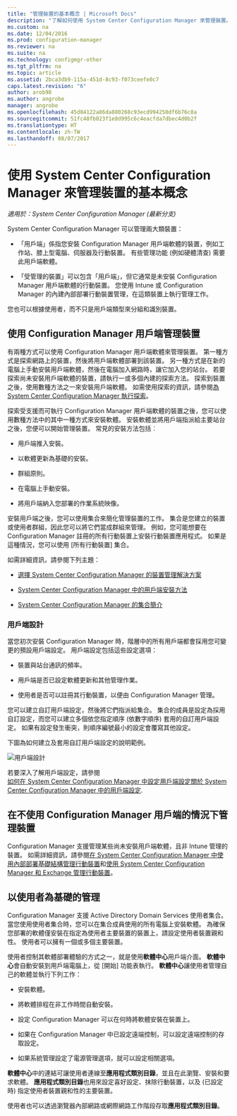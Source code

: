 ```yaml
---
title: "管理裝置的基本概念 | Microsoft Docs"
description: "了解如何使用 System Center Configuration Manager 來管理裝置。"
ms.custom: na
ms.date: 12/04/2016
ms.prod: configuration-manager
ms.reviewer: na
ms.suite: na
ms.technology: configmgr-other
ms.tgt_pltfrm: na
ms.topic: article
ms.assetid: 2bca3db9-115a-451d-8c93-f073ceefe0c7
caps.latest.revision: "6"
author: arob98
ms.author: angrobe
manager: angrobe
ms.openlocfilehash: 45d84122a86da880268c93ecd994250df6b76c8a
ms.sourcegitcommit: 51fc48fb023f1e8d995c6c4eacfda7dbec4d0b2f
ms.translationtype: HT
ms.contentlocale: zh-TW
ms.lasthandoff: 08/07/2017
---
```

# <a name="fundamentals-of-managing-devices-with-system-center-configuration-manager"></a>使用 System Center Configuration Manager 來管理裝置的基本概念

*適用於：System Center Configuration Manager (最新分支)*

System Center Configuration Manager 可以管理兩大類裝置：

-   「用戶端」係指您安裝 Configuration Manager 用戶端軟體的裝置，例如工作站、膝上型電腦、伺服器及行動裝置。 有些管理功能 (例如硬體清查) 需要此用戶端軟體。  

-   「受管理的裝置」可以包含「用戶端」，但它通常是未安裝 Configuration Manager 用戶端軟體的行動裝置。 您使用 Intune 或 Configuration Manager 的內建內部部署行動裝置管理，在這類裝置上執行管理工作。

您也可以根據使用者，而不只是用戶端類型來分組和識別裝置。

## <a name="managing-devices-with-the-configuration-manager-client"></a>使用 Configuration Manager 用戶端管理裝置

有兩種方式可以使用 Configuration Manager 用戶端軟體來管理裝置。 第一種方式是探索網路上的裝置，然後將用戶端軟體部署到該裝置。 另一種方式是在新的電腦上手動安裝用戶端軟體，然後在電腦加入網路時，讓它加入您的站台。 若要探索尚未安裝用戶端軟體的裝置，請執行一或多個內建的探索方法。 探索到裝置之後，使用數種方法之一來安裝用戶端軟體。 如需使用探索的資訊，請參閱[為 System Center Configuration Manager 執行探索](../../core/servers/deploy/configure/run-discovery.md)。  

 探索受支援而可執行 Configuration Manager 用戶端軟體的裝置之後，您可以使用數種方法中的其中一種方式來安裝軟體。 安裝軟體並將用戶端指派給主要站台之後，您便可以開始管理裝置。  常見的安裝方法包括︰

 - 用戶端推入安裝。

 - 以軟體更新為基礎的安裝。

 - 群組原則。

 - 在電腦上手動安裝。
 - 將用戶端納入您部署的作業系統映像。  


 安裝用戶端之後，您可以使用集合來簡化管理裝置的工作。 集合是您建立的裝置或使用者群組，因此您可以將它們當成群組來管理。 例如，您可能想要在 Configuration Manager 註冊的所有行動裝置上安裝行動裝置應用程式。 如果是這種情況，您可以使用 [所有行動裝置] 集合。  

 如需詳細資訊，請參閱下列主題：  

-   [選擇 System Center Configuration Manager 的裝置管理解決方案](../../core/plan-design/choose-a-device-management-solution.md)  

-   [System Center Configuration Manager 中的用戶端安裝方法](../../core/clients/deploy/plan/client-installation-methods.md)  

-   [System Center Configuration Manager 的集合簡介](../../core/clients/manage/collections/introduction-to-collections.md)  

### <a name="client-settings"></a>用戶端設計  
 當您初次安裝 Configuration Manager 時，階層中的所有用戶端都會採用您可變更的預設用戶端設定。 用戶端設定包括這些設定選項：

 -  裝置與站台通訊的頻率。

 -  用戶端是否已設定軟體更新和其他管理作業。

 -  使用者是否可以註冊其行動裝置，以便由 Configuration Manager 管理。  

您可以建立自訂用戶端設定，然後將它們指派給集合。  集合的成員是設定為採用自訂設定，而您可以建立多個依您指定順序 (依數字順序) 套用的自訂用戶端設定。  如果有設定發生衝突，則順序編號最小的設定會覆寫其他設定。  

下圖為如何建立及套用自訂用戶端設定的說明範例。  

 ![用戶端設計](media/ClientSettings.gif)  

 若要深入了解用戶端設定，請參閱  
                [如何在 System Center Configuration Manager 中設定用戶端設定](../../core/clients/deploy/configure-client-settings.md)[關於 System Center Configuration Manager 中的用戶端設定](../../core/clients/deploy/about-client-settings.md).

## <a name="managing-devices-without-the-configuration-manager-client"></a>在不使用 Configuration Manager 用戶端的情況下管理裝置  
 Configuration Manager 支援管理某些尚未安裝用戶端軟體，且非 Intune 管理的裝置。 如需詳細資訊，請參閱[在 System Center Configuration Manager 中使用內部部署基礎結構管理行動裝置](../../mdm/understand/manage-mobile-devices-with-on-premises-infrastructure.md)和[使用 System Center Configuration Manager 和 Exchange 管理行動裝置](../../mdm/deploy-use/manage-mobile-devices-with-exchange-activesync.md)。  

## <a name="user-based-management"></a>以使用者為基礎的管理  
 Configuration Manager 支援 Active Directory Domain Services 使用者集合。 當您使用使用者集合時，您可以在集合成員使用的所有電腦上安裝軟體。 為確保您部署的軟體僅安裝在指定為使用者主要裝置的裝置上，請設定使用者裝置親和性。 使用者可以擁有一個或多個主要裝置。  

 使用者控制其軟體部署體驗的方式之一，就是使用**軟體中心**用戶端介面。 **軟體中心**會自動安裝到用戶端電腦上，從 [開始] 功能表執行。 **軟體中心**讓使用者管理自己的軟體並執行下列工作：  

-   安裝軟體。  

-   將軟體排程在非工作時間自動安裝。  

-   設定 Configuration Manager 可以在何時將軟體安裝在裝置上。  

-   如果在 Configuration Manager 中已設定遠端控制，可以設定遠端控制的存取設定。  

-   如果系統管理設定了電源管理選項，就可以設定相關選項。  


 **軟體中心**中的連結可讓使用者連線至**應用程式類別目錄**，並且在此瀏覽、安裝和要求軟體。 **應用程式類別目錄**也用來設定喜好設定、抹除行動裝置，以及 (已設定時) 指定使用者裝置親和性的主要裝置。   

 使用者也可以透過瀏覽器內部網路或網際網路工作階段存取**應用程式類別目錄**。  
